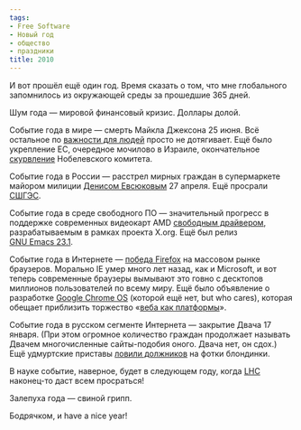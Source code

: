 ```yaml
---
tags:
- Free Software
- Новый год
- общество
- праздники
title: 2010
---
```


И вот прошёл ещё один год. Время сказать о том, что мне глобального
запомнилось из окружающей среды за прошедшие 365 дней.

Шум года — мировой финансовый кризис. Доллары долой.

Событие года в мире — смерть Майкла Джексона 25 июня. Всё остальное по
[важности для людей][] просто не дотягивает. Eщё было укрепление ЕС,
очередное мочилово в Израиле, окончательное [скурвление][] Нобелевского
комитета.

Событие года в России — расстрел мирных граждан в супермаркете майором
милиции [Денисом Евсюковым][] 27 апреля. Eщё просрали [СШГЭС][].

Событие года в среде свободного ПО — значительный прогресс в поддержке
современных видеокарт AMD [свободным драйвером][], разрабатываемым в
рамках проекта X.org. Eщё был релиз [GNU Emacs 23.1][].

Событие года в Интернете — [победа Firefox][] на массовом рынке
браузеров. Морально IE умер много лет назад, как и Microsoft, и вот
теперь современные браузеры вымывают это говно с десктопов миллионов
пользователей по всему миру. Eщё было объявление о разработке [Google
Chrome OS][] (которой ещё нет, but who cares), которая обещает
приблизить торжество «[веба как платформы][]».

Событие года в русском сегменте Интернета — закрытие Двача 17 января.
(При этом огромное количество граждан продолжает называть Двачем
многочисленные сайты-подобия оного. Двача нет, он сдох.) Ещё удмуртские
приставы [ловили должников][] на фотки блондинки.

В науке событие, наверное, будет в следующем году, когда [LHC][]
наконец-то даст всем просраться!

Залепуха года — свиной грипп.

Бодрячком, и have a nice year!

  [важности для людей]: http://www.google.com/intl/en/press/zeitgeist2009/index.html
    "2009 Year-End Google Zeitgeist: Global"
  [скурвление]: http://nobelprize.org/nobel_prizes/peace/laureates/2009/press.html
  [Денисом Евсюковым]: http://txt.newsru.com/russia/30dec2009/evsukov.html
  [СШГЭС]: http://txt.newsru.com/russia/17aug2009/sayan.html
  [свободным драйвером]: http://www.x.org/wiki/radeon
  [GNU Emacs 23.1]: http://lists.gnu.org/archive/html/info-gnu-emacs/2009-07/msg00000.html
  [победа Firefox]: http://gs.statcounter.com/#browser_version-ww-weekly-200827-200951
  [Google Chrome OS]: http://googlerussiablog.blogspot.com/2009/07/google-chrome.html
  [веба как платформы]: http://dzhus.org/blog/entry/gdd09ru
    "Google Developer Day 2009"
  [ловили должников]: http://txt.newsru.com/russia/23nov2009/yana.html
  [LHC]: http://lhc.web.cern.ch/lhc/
